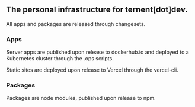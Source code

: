 ## The personal infrastructure for ternent[dot]dev.

All apps and packages are released through changesets.

### Apps

Server apps are published upon release to dockerhub.io and deployed to a Kubernetes cluster through the .ops scripts.

Static sites are deployed upon release to Vercel through the vercel-cli.

### Packages

Packages are node modules, published upon release to npm.
